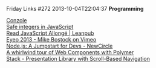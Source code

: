 Friday Links #272
2013-10-04T22:04:37
**Programming**

[Conzole](http://oaxoa.github.io/Conzole/?utm_source=javascriptweekly&utm_medium=email)  
[Safe integers in JavaScript](http://www.2ality.com/2013/10/safe-integers.html)  
[Read JavaScript Allongé | Leanpub](https://leanpub.com/javascript-allonge/read#leanpub-auto-a-pull-of-the-lever-prefaces)  
[Eyeo 2013 - Mike Bostock on Vimeo](http://vimeo.com/69448223)  
[Node.js: A Jumpstart for Devs - NewCircle](https://thenewcircle.com/s/post/1534/nodejs_tutorial_videos_geolocation_app?utm_source=javascriptweekly&utm_medium=email)  
[A whirlwind tour of Web Components with Polymer](http://addyosmani.com/blog/a-whirlwind-tour-of-web-components-with-polymer/)  
[Stack - Presentation Library with Scroll-Based Navigation](http://stack%20-%20scroll%20based%20presentation%20library/)  
[<dialog> element: Modals made easy - HTML5Rocks Updates](http://updates.html5rocks.com/2013/09/dialog-element-Modals-made-easy)  
[Weighted index – a simple, powerful prioritization tool | Marcus Hammarberg](http://codebetter.com/marcushammarberg/2013/09/30/weighted-index/)  
[RyuJIT: The next-generation JIT compiler - .NET Blog - Site Home - MSDN Blogs](http://blogs.msdn.com/b/dotnet/archive/2013/09/30/ryujit-the-next-generation-jit-compiler.aspx)

**Applications**

[Hex Invaders](http://www.hexinvaders.com/)  
[Google Web Designer](https://www.google.com/webdesigner/?utm_source=html5weekly&utm_medium=email)  
[Postcard on the Run uses your smartphone to make and send physical postcards](http://www.gizmag.com/postcard-on-the-run/29231/)

**Science and Technology**

[Cygnus docks with International Space Station](http://www.gizmag.com/cygnus-dock-iss/29222/)  
[This Water Droplet Maze Is Mesmerizing | Popular Science](http://www.popsci.com/article/science/water-droplet-maze-mesmerizing)  
[Batthead batteries could allow any device to be wirelessly controlled](http://www.gizmag.com/battheads-wi-fi-controlled-batteries/29232/)  
[Brush Your Teeth In 6 Seconds With Innovative 3D Printed Toothbrush](http://www.bitrebels.com/technology/3d-printed-toothbrush-brush-your-teeth/)  
[Heat it, bend it, slam it and the latest gadget glass won't break | TechHive](http://www.techhive.com/article/2051520/heat-it-bend-it-slam-it-and-the-latest-gadget-glass-wont-break.html#tk.twt_http://www.techhive.com/article/2051520/heat-it-bend-it-slam-it-and-the-latest-gadget-glass-wont-break.html)

**On the Web**

[Apple passes Coke as world's 'top brand' - CNN.com](http://www.cnn.com/2013/09/30/tech/innovation/apple-coke-top-brands/?hpt=te_t1)  
[Wilson Kipsang sets World record of 2:03:23 in Berlin Marathon](http://www.iaaf.org/news/report/wilson-kipsang-sets-world-record-of-20323-in)

**Stuff I Just Like**

[Rubber band gatling gun fires 800 "rounds" per minute](http://www.gizmag.com/rubber-band-machine-gun/29272/)  
[World's Largest Curved Gaming Screen Spans 160 Degrees](http://www.bitrebels.com/technology/worlds-largest-curved-gaming-screen/)

**Favorite Tweets**

I know life is never going to be the same without Breaking Bad but we shouldn't just shut the government down. – [Len Smith](https://twitter.com/ignu/status/384669850359975936)

Kickstarter to build a functional government. – [Chris Ashworth](https://twitter.com/Chris_Ashworth/status/384860490943709184)

If Anonymous knew that offering all citizens healthcare could shut down the government, we would have adjusted our tactics. #OWS – [Anonymous](https://twitter.com/AnonyOps/status/385077788706746368)

I wonder what happens if the Government doesn't boot up after they turn it back on. – [Scott Hanselman](https://twitter.com/shanselman/status/385126178727555073)

After I drink my coffee, I show my empty mug to the IT guy and tell him I've successfully installed Java. He hates me. – [Bruce Johnson](https://twitter.com/LACanuck/status/385454795995504640)
